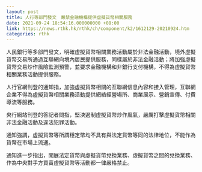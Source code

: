 ```yaml
---
layout: post
title: 人行等部門發文　嚴禁金融機構提供虛擬貨幣相關服務
date: 2021-09-24 18:54:16.000000000 +08:00
link: https://news.rthk.hk/rthk/ch/component/k2/1612129-20210924.htm
categories: rthk
---
```


人民銀行等多部門發文，明確虛擬貨幣相關業務活動屬於非法金融活動，境外虛擬貨幣交易所通過互聯網向境內居民提供服務，同樣屬於非法金融活動；將加強虛擬貨幣交易炒作風險監測預警，並要求金融機構和非銀行支付機構，不得為虛擬貨幣相關業務活動提供服務。

人行官網刊登的通知指，加強虛擬貨幣相關的互聯網信息內容和接入管理，互聯網企業不得為虛擬貨幣相關業務活動提供網絡經營場所、商業展示、營銷宣傳、付費導流等服務。

央行網站刊登的答記者問指，堅決遏制虛擬貨幣炒作風氣，嚴厲打擊虛擬貨幣相關非法金融活動及違法犯罪活動。

通知強調，虛擬貨幣等所謂穩定幣均不具有與法定貨幣等同的法律地位，不能作為貨幣在市場上流通。

通知進一步指出，開展法定貨幣與虛擬貨幣兌換業務、虛擬貨幣之間的兌換業務、作為中央對手方買賣虛擬貨幣等活動都一律嚴格禁止。
